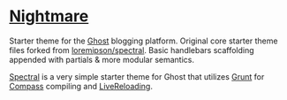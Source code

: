 [Nightmare](https://github.com/isologic/ghoulish.git)
========

Starter theme for the [Ghost](http://ghost.org) blogging platform. Original core starter theme files forked from [loremipson/spectral](https://github.com/loremipson/spectral). Basic handlebars scaffolding appended with partials & more modular semantics.

[Spectral](https://github.com/loremipson/spectral) is a very simple starter theme for Ghost that utilizes [Grunt](http://gruntjs.com) for [Compass](http://compass-style.com) compiling and [LiveReloading](http://livereload.com). 
